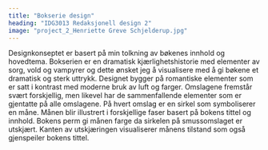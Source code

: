 ```yaml
---
title: "Bokserie design"
heading: "IDG3013 Redaksjonell design 2"
image: "project_2_Henriette Greve Schjelderup.jpg"
---
```


Designkonseptet er basert på min tolkning av bøkenes innhold og hovedtema. Bokserien er en dramatisk kjærlighetshistorie med elementer av sorg, vold og vampyrer og dette ønsket jeg å visualisere med å gi bøkene et dramatisk og sterk uttrykk.
Designet bygger på romantiske elementer som er satt i kontrast med moderne bruk av luft og farger. Omslagene fremstår svært forskjellig, men likevel har de sammenfallende elementer som er gjentatte på alle omslagene. På hvert omslag er en sirkel som symboliserer en måne. Månen blir illustrert i forskjellige faser basert på bokens tittel og innhold. Bokens perm gi månen farge da sirkelen på smussomslaget er utskjært.  Kanten av utskjæringen visualiserer månens tilstand som også gjenspeiler bokens tittel.
